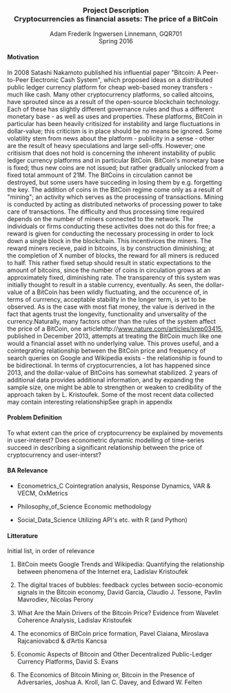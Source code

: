 <h3><center>Project Description <br>Cryptocurrencies as financial assets: The price of a BitCoin</br></center></h3>

<center>Adam Frederik Ingwersen Linnemann, GQR701</center>

<center>Spring 2016</center>

<h4>Motivation</h4>

In 2008 Satashi Nakamoto published his influential paper "Bitcoin: A Peer-to-Peer Electronic Cash System", which proposed ideas on a distributed public ledger currency platform for cheap web-based money transfers - much like cash. Many other cryptocurrency platforms, so called altcoins, have sprouted since as a result of the open-source blockchain technology. Each of these has slightly different governance rules and thus a different monetary base - as well as uses and properties. These platforms, BitCoin in particular has been heavily critisized for instability and large fluctuations in dollar-value; this criticism is in place should be no means be ignored. Some volatility stem from news about the platform - publicity in a sense - other are the result of heavy speculations and large sell-offs. However; one critisism that does not hold is concerning the inherent instability of public ledger currency platforms and in particular BitCoin. BitCoin's monetary base is fixed; thus new coins are not issued; but rather gradually unlocked from a fixed total ammount of 21M. The BitCoins in circulation cannot be destroyed, but some users have succeding in losing them by e.g. forgetting the key. The addition of coins in the BitCoin regime come only as a result of "mining"; an activity which serves as the processing of transactions. Mining is conducted by acting as distributed networks of processing power to take care of transactions. The difficulty and thus processing time required depends on the number of miners connected to the network. The individuals or firms conducting these activites does not do this for free; a reward is given for conducting the necessary processing in order to lock down a single block in the blockchain. This incentivices the miners. The reward miners recieve, paid in bitcoins, is by construction diminishing; at the completion of X number of blocks, the reward for all miners is reduced to half. This rather fixed setup should result in static expectations to the amount of bitcoins, since the number of coins in circulation grows at an approximately fixed, diminishing rate. The transparency of this system was initially thought to result in a stable currency, eventually. As seen, the dollar-value of a BitCoin has been wildly fluctuating, and the occurence of, in terms of currrency, acceptable stability in the longer term, is yet to be observed. As is the case with most fiat money, the value is derived in the fact that agents trust the longevity, functionality and unversality of the currency.Naturally, many factors other than the rules of the system affect the price of a BitCoin, one articlehttp://www.nature.com/articles/srep03415, published in December 2013, attempts at treating the BitCoin much like one would a financial asset with no underlying value. This proves useful, and a cointegrating relationship between the BitCoin price and frequency of search queries on Google and Wikipedia exists - the relationship is found to be bidirectional. In terms of cryptocurrencies, a lot has happened since 2013, and the dollar-value of BitCoins has somewhat stabilized. 2 years of additional data provides additional information, and by expanding the sample size, one might be able to strengthen or weaken to credibility of the approach taken by L. Kristoufek. Some of the most recent data collected may contain interesting relationshipSee graph in appendix 

<h4>Problem Definition</h4>

To what extent can the price of cryptocurrency be explained by movements in user-interest? Does econometric dynamic modelling of time-series succeed in describing a significant relationship between the price of cryptocurrency and user-interst?

<h4>BA Relevance</h4>

  * Econometrics_C Cointegration analysis, Response Dynamics, VAR & VECM, OxMetrics

  * Philosophy_of_Science Economic methodology

  * Social_Data_Science Utilizing API's etc. with R (and Python)

<h4>Litterature</h4>

Initial list, in order of relevance

1. BitCoin meets Google Trends and Wikipedia: Quantifying the relationship between phenomena of the Internet era, Ladislav Kristoufek 

2. The digital traces of bubbles: feedback cycles between socio-economic signals in the Bitcoin economy, David Garcia, Claudio J. Tessone, Pavlin Mavrodiev, Nicolas Perony

3. What Are the Main Drivers of the Bitcoin Price? Evidence from Wavelet Coherence Analysis, Ladislav Kristoufek

4. The economics of BitCoin price formation, Pavel Ciaiana, Miroslava Rajcaniovabcd & d’Artis Kancsa

5. Economic Aspects of Bitcoin and Other Decentralized Public-Ledger Currency Platforms, David S. Evans 

6. The Economics of Bitcoin Mining or, Bitcoin in the Presence of Adversaries, Joshua A. Kroll, Ian C. Davey, and Edward W. Felten

